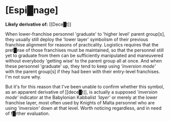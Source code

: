 # **[Espi█nage]**

**Likely derivative of:** [[Dece█t]]

When lower-franchise personnel 'graduate' to 'higher level' parent group\[s\], they usually still deploy the 'lower layer' symbolism of their previous franchise alignment for reasons of practicality.  Logistics requires that the pret█nse of those franchises must be maintained, so that the personnel still yet to graduate from them can be sufficiently manipulated and maneuvered without everybody 'getting wise' to the parent group all at once.  And when these personnel 'graduate' up, they tend to keep using *'inversion mode'* with the parent group\[s\] if they had been with their entry-level franchises.  I'm not sure why.

But it's for this reason that I've been unable to confirm whether this symbol, as an apparent derivative of [[dece█t]], is actually a supposed *'inversion mode'* indicator at the Babylonian Kabbalist *'layer'* or merely at the lower franchise layer, most often used by Knights of Malta personnel who are using *'inversion'* down at that level.  Worth noticing regardless, and in need of f█rther evaluation.